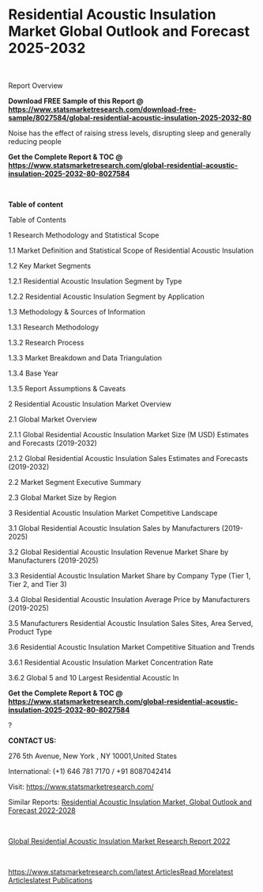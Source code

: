 <h1>Residential Acoustic Insulation Market Global Outlook and Forecast 2025-2032</h1><br/><p>Report Overview</p>
 
 
 
 <p><strong>Download FREE Sample of this Report @ <a href="https://www.statsmarketresearch.com/download-free-sample/8027584/global-residential-acoustic-insulation-2025-2032-80">https://www.statsmarketresearch.com/download-free-sample/8027584/global-residential-acoustic-insulation-2025-2032-80</a></strong></p>
 
 
 
 <p>Noise has the effect of raising stress levels, disrupting sleep and generally reducing people</p>
 
 
 
 <div><b>Get the Complete Report & TOC @ <a href="https://www.statsmarketresearch.com/global-residential-acoustic-insulation-2025-2032-80-8027584">https://www.statsmarketresearch.com/global-residential-acoustic-insulation-2025-2032-80-8027584</a></b></div>
 
 
 
 <p><br />
 
 <b>Table of content</b></p>
 
 
 
 <p>Table of Contents<br />
 
 1 Research Methodology and Statistical Scope<br />
 
 1.1 Market Definition and Statistical Scope of Residential Acoustic Insulation<br />
 
 1.2 Key Market Segments<br />
 
 1.2.1 Residential Acoustic Insulation Segment by Type<br />
 
 1.2.2 Residential Acoustic Insulation Segment by Application<br />
 
 1.3 Methodology & Sources of Information<br />
 
 1.3.1 Research Methodology<br />
 
 1.3.2 Research Process<br />
 
 1.3.3 Market Breakdown and Data Triangulation<br />
 
 1.3.4 Base Year<br />
 
 1.3.5 Report Assumptions & Caveats<br />
 
 2 Residential Acoustic Insulation Market Overview<br />
 
 2.1 Global Market Overview<br />
 
 2.1.1 Global Residential Acoustic Insulation Market Size (M USD) Estimates and Forecasts (2019-2032)<br />
 
 2.1.2 Global Residential Acoustic Insulation Sales Estimates and Forecasts (2019-2032)<br />
 
 2.2 Market Segment Executive Summary<br />
 
 2.3 Global Market Size by Region<br />
 
 3 Residential Acoustic Insulation Market Competitive Landscape<br />
 
 3.1 Global Residential Acoustic Insulation Sales by Manufacturers (2019-2025)<br />
 
 3.2 Global Residential Acoustic Insulation Revenue Market Share by Manufacturers (2019-2025)<br />
 
 3.3 Residential Acoustic Insulation Market Share by Company Type (Tier 1, Tier 2, and Tier 3)<br />
 
 3.4 Global Residential Acoustic Insulation Average Price by Manufacturers (2019-2025)<br />
 
 3.5 Manufacturers Residential Acoustic Insulation Sales Sites, Area Served, Product Type<br />
 
 3.6 Residential Acoustic Insulation Market Competitive Situation and Trends<br />
 
 3.6.1 Residential Acoustic Insulation Market Concentration Rate<br />
 
 3.6.2 Global 5 and 10 Largest Residential Acoustic In</p>
 
 
 
 <div><b>Get the Complete Report & TOC @ <a href="https://www.statsmarketresearch.com/global-residential-acoustic-insulation-2025-2032-80-8027584">https://www.statsmarketresearch.com/global-residential-acoustic-insulation-2025-2032-80-8027584</a></b></div>
 
 
 
 <p>? </p>
 
 
 
 <p><b>CONTACT US:</b><br />
 
 276 5th Avenue, New York , NY 10001,United States<br />
 
 International: (+1) 646 781 7170 / +91 8087042414<br />
 
 Visit: <a href="https://www.statsmarketresearch.com/">https://www.statsmarketresearch.com/</a><br />
 
 Similar Reports: <a href="https://www.statsmarketresearch.com/global-residential-acoustic-insulation-2025-2032-80-8027584">Residential Acoustic Insulation Market, Global Outlook and Forecast 2022-2028</a><br />
 
 <br />
 
 <a href="https://www.statsmarketresearch.com/global-residential-acoustic-insulation-2025-2032-80-8027584">Global Residential Acoustic Insulation Market Research Report 2022</a><br />
 
 <br />
 
 <a href="https://gyeongbokgung.com">https://www.statsmarketresearch.com/</a><a href="https://hallyeomaritime.com">latest Articles</a><a href="https://jingwansa.com">Read More</a><a href="https://nguoiviet.jp/">latest Articles</a><a href="https://www.intelmarketresearch.com/">latest Publications</a></p>
